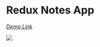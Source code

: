 # Redux Notes App


*[Demo Link](https://mustafaemrr-redux-notes-app.netlify.app/)*

![](https://media.giphy.com/media/8n7UGX72iCtQ66dCix/giphy.gif)
